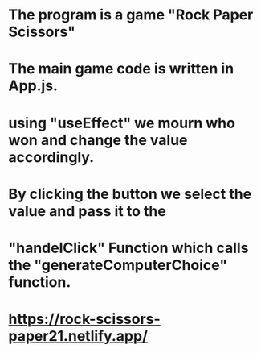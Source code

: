 # The program is a game "Rock Paper Scissors"



# The main game code is written in App․js.


# using "useEffect" we mourn who won and change the value accordingly. 



# By clicking the button we select the value and pass it to the 
# "handelClick" Function which calls the "generateComputerChoice"      function.

# https://rock-scissors-paper21.netlify.app/